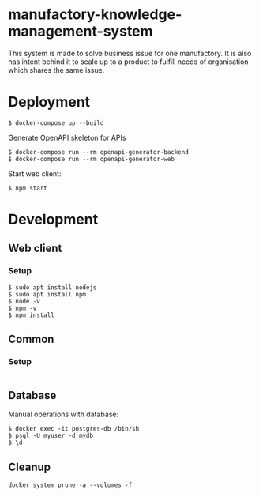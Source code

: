 # manufactory-knowledge-management-system
This system is made to solve business issue for one manufactory. It is also has intent behind it to scale up to a product to fulfill needs of organisation which shares the same issue. 

# Deployment
```
$ docker-compose up --build
```

Generate OpenAPI skeleton for APIs
```
$ docker-compose run --rm openapi-generator-backend
$ docker-compose run --rm openapi-generator-web 

```

Start web client:
```
$ npm start
```

# Development

## Web client

### Setup
```
$ sudo apt install nodejs
$ sudo apt install npm
$ node -v
$ npm -v
$ npm install
```

## Common

### Setup
```
```

## Database

Manual operations with database:
```
$ docker exec -it postgres-db /bin/sh
$ psql -U myuser -d mydb
$ \d
```

## Cleanup
```
docker system prune -a --volumes -f
```
